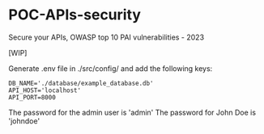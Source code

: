 # POC-APIs-security
Secure your APIs, OWASP top 10 PAI vulnerabilities - 2023


[WIP]


Generate .env file in ./src/config/ and add the following keys:
```
DB_NAME='./database/example_database.db'
API_HOST='localhost'
API_PORT=8000
```

The password for the admin user is 'admin'
The password for John Doe is 'johndoe'